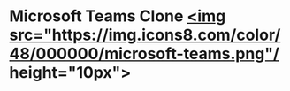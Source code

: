 
# Microsoft Teams Clone  <a href="https://icons8.com/icon/68803/microsoft-teams"><img src="https://img.icons8.com/color/48/000000/microsoft-teams.png"/ height="10px"></a>


